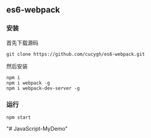 ## es6-webpack

### 安装

首先下载源码

```shell
git clone https://github.com/cucygh/es6-webpack.git
```

然后安装

```shell
npm i
npm i webpack -g
npm i webpack-dev-server -g
```

### 运行

```shell
npm start
```
"# JavaScript-MyDemo" 
